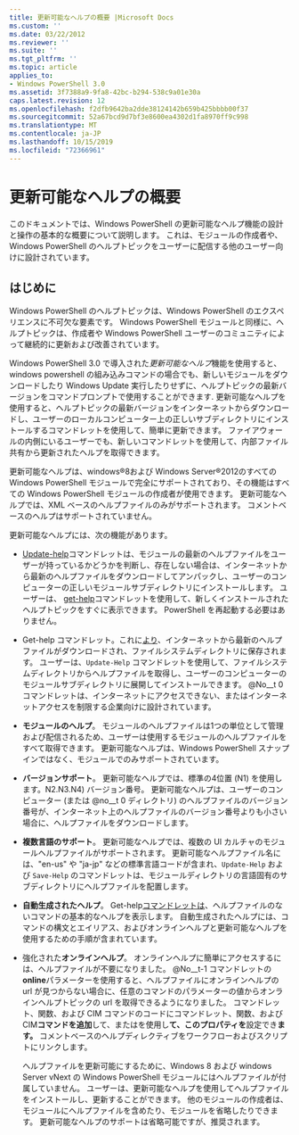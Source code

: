 ```yaml
---
title: 更新可能なヘルプの概要 |Microsoft Docs
ms.custom: ''
ms.date: 03/22/2012
ms.reviewer: ''
ms.suite: ''
ms.tgt_pltfrm: ''
ms.topic: article
applies_to:
- Windows PowerShell 3.0
ms.assetid: 3f7388a9-9fa8-42bc-b294-538c9a01e30a
caps.latest.revision: 12
ms.openlocfilehash: f2dfb9642ba2dde38124142b659b425bbbb00f37
ms.sourcegitcommit: 52a67bcd9d7bf3e8600ea4302d1fa8970ff9c998
ms.translationtype: MT
ms.contentlocale: ja-JP
ms.lasthandoff: 10/15/2019
ms.locfileid: "72366961"
---
```

# <a name="updatable-help-overview"></a>更新可能なヘルプの概要

このドキュメントでは、Windows PowerShell の更新可能なヘルプ機能の設計と操作の基本的な概要について説明します。 これは、モジュールの作成者や、Windows PowerShell のヘルプトピックをユーザーに配信する他のユーザー向けに設計されています。

## <a name="introduction"></a>はじめに

Windows PowerShell のヘルプトピックは、Windows PowerShell のエクスペリエンスに不可欠な要素です。 Windows PowerShell モジュールと同様に、ヘルプトピックは、作成者や Windows PowerShell ユーザーのコミュニティによって継続的に更新および改善されています。

Windows PowerShell 3.0 で導入された*更新可能なヘルプ*機能を使用すると、windows powershell の組み込みコマンドの場合でも、新しいモジュールをダウンロードしたり Windows Update 実行したりせずに、ヘルプトピックの最新バージョンをコマンドプロンプトで使用することができます. 更新可能なヘルプを使用すると、ヘルプトピックの最新バージョンをインターネットからダウンロードし、ユーザーのローカルコンピューター上の正しいサブディレクトリにインストールするコマンドレットを使用して、簡単に更新できます。 ファイアウォールの内側にいるユーザーでも、新しいコマンドレットを使用して、内部ファイル共有から更新されたヘルプを取得できます。

更新可能なヘルプは、windows®8および Windows Server®2012のすべての Windows PowerShell モジュールで完全にサポートされており、その機能はすべての Windows PowerShell モジュールの作成者が使用できます。 更新可能なヘルプでは、XML ベースのヘルプファイルのみがサポートされます。 コメントベースのヘルプはサポートされていません。

更新可能なヘルプには、次の機能があります。

- [Update-help](/powershell/module/Microsoft.PowerShell.Core/Update-Help)コマンドレットは、モジュールの最新のヘルプファイルをユーザーが持っているかどうかを判断し、存在しない場合は、インターネットから最新のヘルプファイルをダウンロードしてアンパックし、ユーザーのコンピューターの正しいモジュールサブディレクトリにインストールします。
  ユーザーは、 [get-help](/powershell/module/Microsoft.PowerShell.Core/Get-Help)コマンドレットを使用して、新しくインストールされたヘルプトピックをすぐに表示できます。
  PowerShell を再起動する必要はありません。

- Get-help コマンドレット。これに[より](/powershell/module/Microsoft.PowerShell.Core/Save-Help)、インターネットから最新のヘルプファイルがダウンロードされ、ファイルシステムディレクトリに保存されます。 ユーザーは、`Update-Help` コマンドレットを使用して、ファイルシステムディレクトリからヘルプファイルを取得し、ユーザーのコンピューターのモジュールサブディレクトリに展開してインストールできます。 @No__t 0 コマンドレットは、インターネットにアクセスできない、またはインターネットアクセスを制限する企業向けに設計されています。

- **モジュールのヘルプ**。 モジュールのヘルプファイルは1つの単位として管理および配信されるため、ユーザーは使用するモジュールのヘルプファイルをすべて取得できます。 更新可能なヘルプは、Windows PowerShell スナップインではなく、モジュールでのみサポートされています。

- **バージョンサポート**。 更新可能なヘルプでは、標準の4位置 (N1) を使用します。N2.N3.N4) バージョン番号。 更新可能なヘルプは、ユーザーのコンピューター (または @no__t 0 ディレクトリ) のヘルプファイルのバージョン番号が、インターネット上のヘルプファイルのバージョン番号よりも小さい場合に、ヘルプファイルをダウンロードします。

- **複数言語のサポート**。 更新可能なヘルプでは、複数の UI カルチャのモジュールヘルプファイルがサポートされます。 更新可能なヘルプファイル名には、"en-us" や "ja-jp" などの標準言語コードが含まれ、`Update-Help` および `Save-Help` のコマンドレットは、モジュールディレクトリの言語固有のサブディレクトリにヘルプファイルを配置します。

- **自動生成されたヘルプ**。 Get-help[コマンドレットは](/powershell/module/Microsoft.PowerShell.Core/Get-Help)、ヘルプファイルのないコマンドの基本的なヘルプを表示します。 自動生成されたヘルプには、コマンドの構文とエイリアス、およびオンラインヘルプと更新可能なヘルプを使用するための手順が含まれています。

- 強化された**オンラインヘルプ**。 オンラインヘルプに簡単にアクセスするには、ヘルプファイルが不要になりました。 @No__t-1 コマンドレットの**online**パラメーターを使用すると、ヘルプファイルにオンラインヘルプの url が見つからない場合に、任意のコマンドのパラメーターの値からオンラインヘルプトピックの url を取得できるようになりました。 コマンドレット、関数、および CIM コマンドのコードにコマンドレット、関数、および CIM**コマンドを追加**して、またはを使用し**て、このプロパティを**設定でき**ます。** コメントベースのヘルプディレクティブをワークフローおよびスクリプトにリンクします。

  ヘルプファイルを更新可能にするために、Windows 8 および windows Server vNext の Windows PowerShell モジュールにはヘルプファイルが付属していません。 ユーザーは、更新可能なヘルプを使用してヘルプファイルをインストールし、更新することができます。 他のモジュールの作成者は、モジュールにヘルプファイルを含めたり、モジュールを省略したりできます。 更新可能なヘルプのサポートは省略可能ですが、推奨されます。
